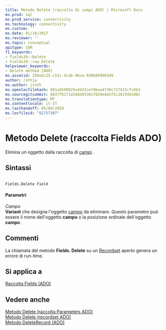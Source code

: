 ```yaml
---
title: Metodo Delete (raccolta di campi ADO) | Microsoft Docs
ms.prod: sql
ms.prod_service: connectivity
ms.technology: connectivity
ms.custom: ''
ms.date: 01/19/2017
ms.reviewer: ''
ms.topic: conceptual
apitype: COM
f1_keywords:
- Fields20::Delete
- Fields20::raw_Delete
helpviewer_keywords:
- Delete method [ADO]
ms.assetid: 25bedc25-c51c-4cab-96ce-930b959965d9
author: rothja
ms.author: jroth
ms.openlocfilehash: 691ad580825e4d22cef8bea4f30c737415cfc6b3
ms.sourcegitcommit: 6037fb1f1a5ddd933017029eda5f5c281939100c
ms.translationtype: MT
ms.contentlocale: it-IT
ms.lasthandoff: 05/04/2020
ms.locfileid: "82757387"
---
```

# <a name="delete-method-ado-fields-collection"></a>Metodo Delete (raccolta Fields ADO)
Elimina un oggetto dalla raccolta di [campi](../../../ado/reference/ado-api/fields-collection-ado.md) .  
  
## <a name="syntax"></a>Sintassi  
  
```  
  
Fields.Delete Field  
```  
  
#### <a name="parameters"></a>Parametri  
 *Campo*  
 **Variant** che designa l'oggetto [campo](../../../ado/reference/ado-api/field-object.md) da eliminare. Questo parametro può essere il nome dell'oggetto **campo** o la posizione ordinale dell'oggetto **campo** .  
  
## <a name="remarks"></a>Commenti  
 La chiamata del metodo **Fields. Delete** su un [Recordset](../../../ado/reference/ado-api/recordset-object-ado.md) aperto genera un errore di run-time.  
  
## <a name="applies-to"></a>Si applica a  
 [Raccolta Fields (ADO)](../../../ado/reference/ado-api/fields-collection-ado.md)  
  
## <a name="see-also"></a>Vedere anche  
 [Metodo Delete (raccolta Parameters ADO)](../../../ado/reference/ado-api/delete-method-ado-parameters-collection.md)   
 [Metodo Delete (recordset ADO)](../../../ado/reference/ado-api/delete-method-ado-recordset.md)   
 [Metodo DeleteRecord (ADO)](../../../ado/reference/ado-api/deleterecord-method-ado.md)
